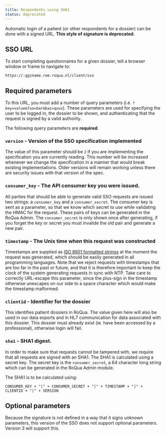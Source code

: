 ```yaml
---
title: Respondents using SHA1
status: deprecated
---
```


Automatic login of a patient (or other respondents for a dossier) can be done with a signed URL. **This style of signature is deprecated.**

## SSO URL

To start completing questionnaires for a given dossier, tell a browser window or frame to navigate to:

    https://:ggzname.rom.roqua.nl/client/sso


## Required parameters

To this URL, you must add a number of query parameters (i.e. `?key=value&foo=bar&baz=quux`). These parameters are used for specifying the user to be logged in, the dossier to be shown, and authenticating that the request is signed by a valid authority.

The following query parameters are **required**:

### `version` - Version of the SSO specification implemented

The value of this parameter should be `2` if you are implementing the specification you are currently reading. This number will be increased whenever we change the specification in a manner that would break existing implementations. Older versions will remain working unless there are security issues with that version of the spec.

### `consumer_key` - The API consumer key you were issued.

All parties that should be able to generate valid SSO requests are issued two strings: a `consumer_key` and a `consumer_secret`. The consumer key is sent as a parameter, so that we know which secret to use while validating the HMAC for the request. These pairs of keys can be generated in the RoQua Admin. The `consumer_secret` is only shown once after generating, if you forget the key or secret you must invalide the old pair and generate a new pair.

### `timestamp` - The Unix time when this request was constructed

Timestamps are supplied as [ISO 8601 formatted strings](http://en.wikipedia.org/wiki/ISO_8601) at the moment the request was generated, which should be easily generated in all programming languages. Note that we reject requests with timestamps that are too far in the past or future, and that it is therefore important to keep the clock of the system generating requests in sync with NTP. Take care to correctly URL-escape this parameter, since the plus-sign in the timestamp otherwise unescapes on our side to a space character which would make the timestamp malformed.

### `clientid` - Identifier for the dossier

This identifies patient dossiers in RoQua. The value given here will also be used in our data exports and in HL7 communication for data associated with this dossier. This dossier must already exist (ie. have been accessed by a professional), otherwise login will fail.

### `sha1` - SHA1 digest.

In order to make sure that requests cannot be tampered with, we require that all requests are signed with an SHA1. The SHA1 is calculated using a secret key. The secret key is the `consumer_secret`, a 64 character long string which can be generated in the RoQua Admin module.

The SHA1 is to be calculated using:

```
CONSUMER_KEY + "|" + CONSUMER_SECRET + "|" + TIMESTAMP + "|" + CLIENTID + "|" + VERSION
```

## Optional parameters

Because the signature is not defined in a way that it signs unknown parameters, this version of the SSO does not support optional parameters. Version 3 will support this.
